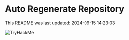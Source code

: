 # Auto Regenerate Repository

This README was last updated: 2024-09-15 14:23:03

 ![TryHackMe](https://tryhackme.com/badge/533634)